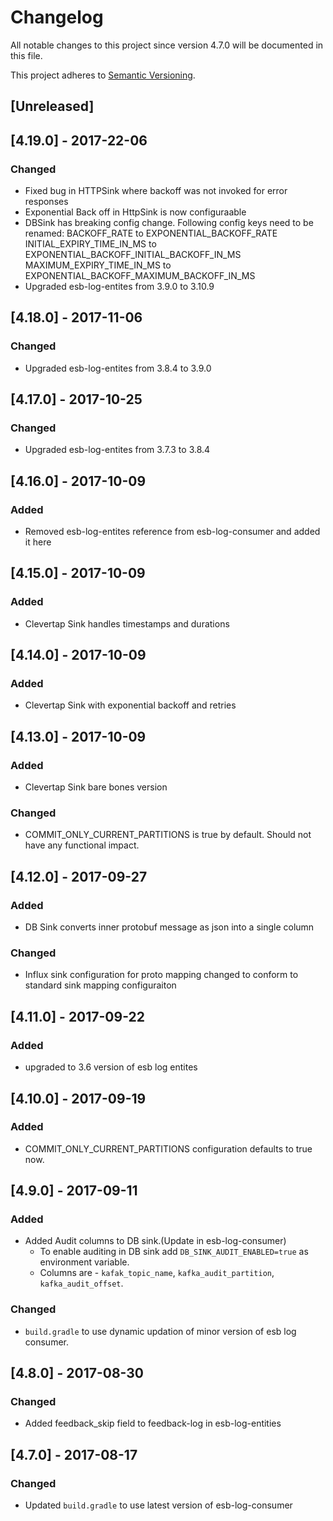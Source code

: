 # Changelog
All notable changes to this project since version 4.7.0 will be documented in this file.

This project adheres to [Semantic Versioning](http://semver.org/spec/v2.0.0.html).

## [Unreleased]

## [4.19.0] - 2017-22-06
### Changed
  * Fixed bug in HTTPSink where backoff was not invoked for error responses
  * Exponential Back off in HttpSink is now configuraable
  * DBSink has breaking config change. Following config keys need to be renamed:
    BACKOFF_RATE to EXPONENTIAL_BACKOFF_RATE
    INITIAL_EXPIRY_TIME_IN_MS to EXPONENTIAL_BACKOFF_INITIAL_BACKOFF_IN_MS
    MAXIMUM_EXPIRY_TIME_IN_MS to EXPONENTIAL_BACKOFF_MAXIMUM_BACKOFF_IN_MS
  * Upgraded esb-log-entites from 3.9.0 to 3.10.9
## [4.18.0] - 2017-11-06
### Changed
  * Upgraded esb-log-entites from 3.8.4 to 3.9.0
## [4.17.0] - 2017-10-25
### Changed
  * Upgraded esb-log-entites from 3.7.3 to 3.8.4
## [4.16.0] - 2017-10-09
### Added
  * Removed esb-log-entites reference from esb-log-consumer and added it here
## [4.15.0] - 2017-10-09
### Added
  * Clevertap Sink handles timestamps and durations
## [4.14.0] - 2017-10-09
### Added
  * Clevertap Sink with exponential backoff and retries
## [4.13.0] - 2017-10-09
### Added
  * Clevertap Sink bare bones version
### Changed
  * COMMIT_ONLY_CURRENT_PARTITIONS is true by default. Should not have any functional impact.
## [4.12.0] - 2017-09-27
### Added
  * DB Sink converts inner protobuf message as json into a single column
### Changed
  * Influx sink configuration for proto mapping changed to conform to standard sink mapping configuraiton
## [4.11.0] - 2017-09-22
### Added
  * upgraded to 3.6 version of esb log entites
## [4.10.0] - 2017-09-19
### Added
  * COMMIT_ONLY_CURRENT_PARTITIONS configuration defaults to true now.
## [4.9.0] - 2017-09-11
### Added
  * Added Audit columns to DB sink.(Update in esb-log-consumer)
    - To enable auditing in DB sink add `DB_SINK_AUDIT_ENABLED=true` as environment variable.
    - Columns are - `kafak_topic_name`, `kafka_audit_partition`, `kafka_audit_offset`.
### Changed
  * `build.gradle` to use dynamic updation of minor version of esb log consumer.

## [4.8.0] - 2017-08-30
### Changed
  * Added feedback_skip field to feedback-log in esb-log-entities

## [4.7.0] - 2017-08-17
### Changed
  * Updated `build.gradle` to use latest version of esb-log-consumer
